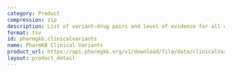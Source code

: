 ```yaml
---
category: Product
compression: zip
description: List of variant-drug pairs and level of evidence for all clinical annotations
format: tsv
id: pharmgkb.clinicalvariants
name: PharmKB Clinical Variants
product_url: https://api.pharmgkb.org/v1/download/file/data/clinicalVariants.zip
layout: product_detail
---
```

